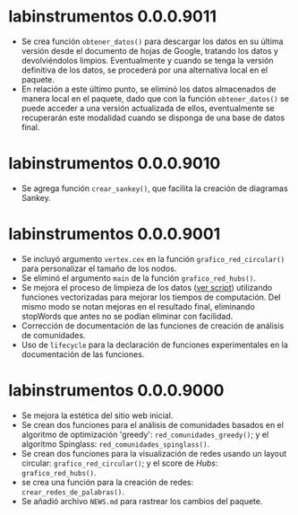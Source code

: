 # labinstrumentos 0.0.0.9011

* Se crea función `obtener_datos()` para descargar los datos en su última versión desde el documento de hojas de Google, tratando los datos y devolviéndolos limpios. Eventualmente y cuando se tenga la versión definitiva de los datos, se procederá por una alternativa local en el paquete.
* En relación a este último punto, se eliminó los datos almacenados de manera local en el paquete, dado que con la función `obtener_datos()` se puede acceder a una versión actualizada de ellos, eventualmente se recuperarán este modalidad cuando se disponga de una base de datos final.

# labinstrumentos 0.0.0.9010

* Se agrega función `crear_sankey()`, que facilita la creación de diagramas Sankey.

# labinstrumentos 0.0.0.9001

* Se incluyó argumento `vertex.cex` en la función `grafico_red_circular()` para personalizar el tamaño de los nodos.
* Se eliminó el argumento `main` de la función `grafico_red_hubs()`.
* Se mejora el proceso de limpieza de los datos ([ver script](https://github.com/SEREMICTCI/labinstrumentos/blob/master/data-raw/lab_instrumentos.R)) utilizando funciones vectorizadas para mejorar los tiempos de computación. Del mismo modo se notan mejoras en el resultado final, eliminando stopWords que antes no se podían eliminar con facilidad.
* Corrección de documentación de las funciones de creación de análisis de comunidades.
* Uso de `lifecycle` para la declaración de funciones experimentales en la documentación de las funciones.

# labinstrumentos 0.0.0.9000

* Se mejora la estética del sitio web inicial.
* Se crean dos funciones para el análisis de comunidades basados en el algoritmo de optimización 'greedy': `red_comunidades_greedy()`; y el algoritmo Spinglass: `red_comunidades_spinglass()`.
* Se crean dos funciones para la visualización de redes usando un layout circular: `grafico_red_circular()`; y el score de *Hubs*: `grafico_red_hubs()`.
* se crea una función para la creación de redes: `crear_redes_de_palabras()`.
* Se añadió archivo `NEWS.md` para rastrear los cambios del paquete.
